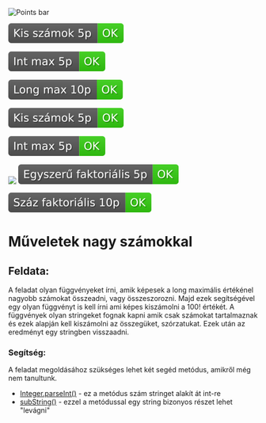 ![Points bar](../../blob/badges/.github/badges/points-bar.svg)

![](doc/hu.progmatic.NagySzamokTest_kisSzamokOsszeadas.svg)

![](doc/hu.progmatic.NagySzamokTest_intMaxOsszead.svg)

![](doc/hu.progmatic.NagySzamokTest_longMaxOsszead.svg)

![](doc/hu.progmatic.NagySzamokTest_kisSzamokSzorzasa.svg)

![](doc/hu.progmatic.NagySzamokTest_intMaxSzorzas.svg)

![](doc/hu.progmatic.NagySzamokTest_longMaxSzorzas.svg)
![](doc/hu.progmatic.NagySzamokTest_egyszeruFaktorialisok.svg)

![](doc/hu.progmatic.NagySzamokTest_szazFaktorialis.svg)

# Műveletek nagy számokkal
## Feldata:
A feladat olyan függvényeket írni, amik képesek a long maximális értékénel nagyobb számokat összeadni, vagy összeszorozni. Majd ezek segítségével egy olyan függvényt is kell írni ami képes kiszámolni a 100! értékét. A függvények olyan stringeket fognak kapni amik csak számokat tartalmaznak és ezek alapján kell kiszámolni az összegüket, szórzatukat. Ezek után az eredményt egy stringben visszaadni.

### Segítség:
A feladat megoldásához szükséges lehet két segéd metódus, amikről még nem tanultunk.

* [Integer.parseInt()](https://www.tutorialspoint.com/java/number_parseint.htm) - ez a metódus szám stringet alakít át int-re
* [subString()](https://www.geeksforgeeks.org/substring-in-java/) - ezzel a metódussal egy string bizonyos részet lehet "levágni"